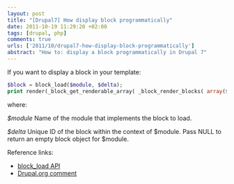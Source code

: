 ```yaml
---
layout: post
title: "[Drupal7] How display block programmatically"
date: 2011-10-19 11:29:20 +02:00
tags: [drupal, php]
comments: true
urls: ['2011/10/drupal7-how-display-block-programmatically']
abstract: "How to: display a block programmatically in Drupal 7"
---
```

If you want to display a block in your template:
``` php
$block = block_load($module, $delta);
print render(_block_get_renderable_array( _block_render_blocks( array($block) )));
```
where:

*$module* Name of the module that implements the block to load.

*$delta* Unique ID of the block within the context of $module. Pass NULL to return an empty block object for $module.

Reference links:
<ul>
	<li><a title="block_load API" href="http://api.drupal.org/api/drupal/modules--block--block.module/function/block_load/7" target="_blank" rel="nofollow">block_load API</a></li>
	<li><a title="Drupal.org comment" href="http://api.drupal.org/api/drupal/includes--module.inc/function/module_invoke/7#comment-15884" target="_blank" rel="nofollow">Drupal.org comment</a></li>
</ul>
